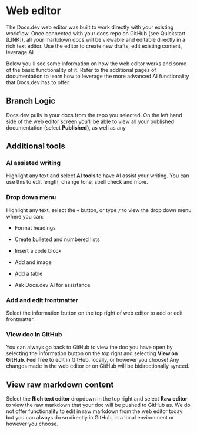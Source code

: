 # Web editor

The Docs.dev web editor was built to work directly with your existing workflow. Once connected with your docs repo on GitHub (see Quickstart \[LINK]), all your markdown docs will be viewable and editable directly in a rich text editor. Use the editor to create new drafts, edit existing content, leverage AI

Below you'll see some information on how the web editor works and some of the basic functionality of it. Refer to the additional pages of documentation to learn how to leverage the more advanced AI functionality that Docs.dev has to offer.

## Branch Logic

Docs.dev pulls in your docs from the repo you selected. On the left hand side of the web editor screen you'll be able to view all your published documentation (select **Published)**, as well as any

## Additional tools

### AI assisted writing

Highlight any text and select **AI tools&#x20;**&#x74;o have AI assist your writing. You can use this to edit length, change tone, spell check and more.

### Drop down menu

Highlight any text, select the `+` button, or type `/` to view the drop down menu where you can:

* Format headings

* Create bulleted and numbered lists

* Insert a code block

* Add and image

* Add a table

* Ask Docs.dev AI for assistance

### Add and edit frontmatter

Select the information button on the top right of web editor to add or edit frontmatter.

### View doc in GitHub

You can always go back to GitHub to view the doc you have open by selecting the information button on the top right and selecting **View on GitHub**. Feel free to edit in GitHub, locally, or however you choose! Any changes made in the web editor or on GitHub will be bidirectionally synced.

## View raw markdown content

Select the **Rich text editor&#x20;**&#x64;ropdown in the top right and select **Raw editor** to view the raw markdown that your doc will be pushed to GitHub as. We do not offer functionality to edit in raw markdown from the web editor today but you can always do so directly in GitHub, in a local environment or however you choose.
